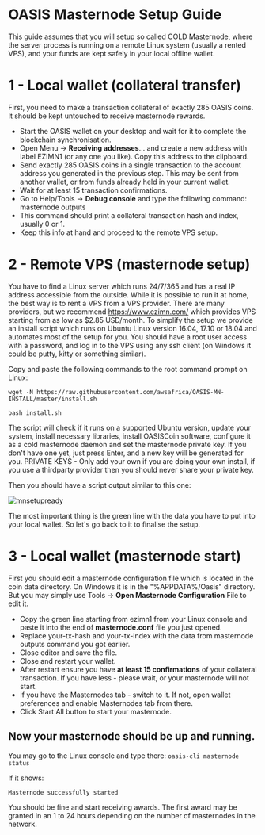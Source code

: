# OASIS Masternode Setup Guide

This guide assumes that you will setup so called COLD Masternode, where the server process is running on a remote Linux system (usually a rented VPS), and your funds are kept safely in your local offline wallet.

# 1 - Local wallet (collateral transfer)
First, you need to make a transaction collateral of exactly 285 OASIS coins. It should be kept untouched to receive masternode rewards.

* Start the OASIS wallet on your desktop and wait for it to complete the blockchain synchronisation.
* Open Menu → **Receiving addresses**... and create a new address with label EZIMN1 (or any one you like). Copy this address to the clipboard.
* Send exactly 285 OASIS coins in a single transaction to the account address you generated in the previous step. This may be sent from another wallet, or from funds already held in your current wallet.
* Wait for at least 15 transaction confirmations.
* Go to Help/Tools → **Debug console** and type the following command: masternode outputs
* This command should print a collateral transaction hash and index, usually 0 or 1.
* Keep this info at hand and proceed to the remote VPS setup.

# 2 - Remote VPS (masternode setup)
You have to find a Linux server which runs 24/7/365 and has a real IP address accessible from the outside. While it is possible to run it at home, the best way is to rent a VPS from a VPS provider. There are many providers, but we recommend https://www.ezimn.com/ which provides VPS starting from as low as $2.85 USD/month. To simplify the setup we provide an install script which runs on Ubuntu Linux version 16.04, 17.10 or 18.04 and automates most of the setup for you. You should have a root user access with a password, and log in to the VPS using any ssh client (on Windows it could be putty, kitty or something similar).

Copy and paste the following commands to the root command prompt on Linux:

`wget -N https://raw.githubusercontent.com/awsafrica/OASIS-MN-INSTALL/master/install.sh`

`bash install.sh`

The script will check if it runs on a supported Ubuntu version, update your system, install necessary libraries, install OASISCoin software, configure it as a cold masternode daemon and set the masternode private key. If you don't have one yet, just press Enter, and a new key will be generated for you.
PRIVATE KEYS - Only add your own if you are doing your own install, if you use a thirdparty provider then you should never share your private key.

Then you should have a script output similar to this one:

![mnsetupready](https://raw.githubusercontent.com/awsafrica/brixcoin6.0/master/contrib/masternode/brixmnsetupready.jpg)

The most important thing is the green line with the data you have to put into your local wallet. So let's go back to it to finalise the setup.

# 3 - Local wallet (masternode start)

First you should edit a masternode configuration file which is located in the coin data directory. On Windows it is in the "%APPDATA%/Oasis" directory. But you may simply use Tools → **Open Masternode Configuration** File to edit it.

* Copy the green line starting from ezimn1 from your Linux console and paste it into the end of **masternode.conf** file you just opened.
* Replace your-tx-hash and your-tx-index with the data from masternode outputs command you got earlier.
* Close editor and save the file.
* Close and restart your wallet.
* After restart ensure you have **at least 15 confirmations** of your collateral transaction. If you have less - please wait, or your masternode will not start.
* If you have the Masternodes tab - switch to it. If not, open wallet preferences and enable Masternodes tab from there.
* Click Start All button to start your masternode.

## Now your masternode should be up and running.

You may go to the Linux console and type there:
``oasis-cli masternode status``

If it shows:

``Masternode successfully started``

You should be fine and start receiving awards. The first award may be granted in an 1 to 24 hours depending on the number of masternodes in the network.
